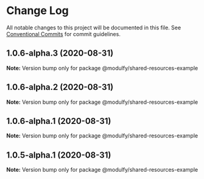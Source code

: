 # Change Log

All notable changes to this project will be documented in this file.
See [Conventional Commits](https://conventionalcommits.org) for commit guidelines.

## 1.0.6-alpha.3 (2020-08-31)

**Note:** Version bump only for package @modulfy/shared-resources-example





## 1.0.6-alpha.2 (2020-08-31)

**Note:** Version bump only for package @modulfy/shared-resources-example





## 1.0.6-alpha.1 (2020-08-31)

**Note:** Version bump only for package @modulfy/shared-resources-example





## 1.0.5-alpha.1 (2020-08-31)

**Note:** Version bump only for package @modulfy/shared-resources-example
